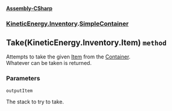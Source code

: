 #### [Assembly-CSharp](./Assembly-CSharp.md 'Assembly-CSharp')
### [KineticEnergy.Inventory](./Assembly-CSharp.md#KineticEnergy-Inventory 'KineticEnergy.Inventory').[SimpleContainer](./KineticEnergy-Inventory-SimpleContainer.md 'KineticEnergy.Inventory.SimpleContainer')
## Take(KineticEnergy.Inventory.Item) `method`
Attempts to take the given [Item](./KineticEnergy-Inventory-Item.md 'KineticEnergy.Inventory.Item') from the [Container](./KineticEnergy-Inventory-Container.md 'KineticEnergy.Inventory.Container').  
            Whatever can be taken is returned.
### Parameters

<a name='KineticEnergy-Inventory-SimpleContainer-Take(KineticEnergy-Inventory-Item)-outputItem'></a>
`outputItem`

The stack to try to take.
